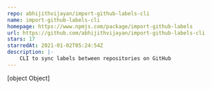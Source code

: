 ```yaml
---
repo: abhijithvijayan/import-github-labels-cli
name: import-github-labels-cli
homepage: https://www.npmjs.com/package/import-github-labels
url: https://github.com/abhijithvijayan/import-github-labels-cli
stars: 17
starredAt: 2021-01-02T05:24:54Z
description: |-
    CLI to sync labels between repositories on GitHub
---
```


[object Object]
